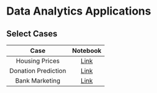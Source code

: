# Data Analytics Applications

## Select Cases

| Case          | Notebook     |
|     :---:      |     :---:      |
| Housing Prices| [Link](https://github.com/eriosta/analytics-applications/blob/main/housing_prices/housing_prices.ipynb)     |
| Donation Prediction | [Link](https://github.com/eriosta/analytics-applications/blob/main/donation_prediction/donation_prediction.ipynb) |
| Bank Marketing | [Link](https://github.com/eriosta/analytics-applications/blob/main/bank_marketing/bank_marketing.ipynb) |

